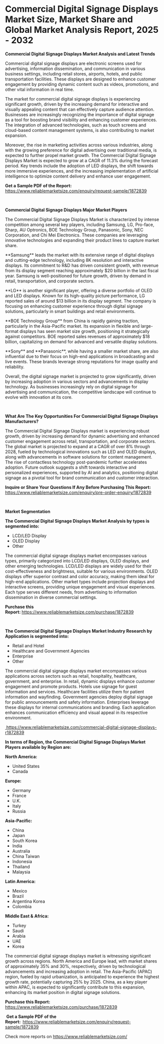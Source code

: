 <p><h1>Commercial Digital Signage Displays Market Size, Market Share and Global Market Analysis Report, 2025 - 2032</h1></p><p><strong>Commercial Digital Signage Displays Market Analysis and Latest Trends</strong></p>
<p><p>Commercial digital signage displays are electronic screens used for advertising, information dissemination, and communication in various business settings, including retail stores, airports, hotels, and public transportation facilities. These displays are designed to enhance customer engagement by providing dynamic content such as videos, promotions, and other vital information in real time.</p><p>The market for commercial digital signage displays is experiencing significant growth, driven by the increasing demand for interactive and visually appealing content that can effectively capture audience attention. Businesses are increasingly recognizing the importance of digital signage as a tool for boosting brand visibility and enhancing customer experiences. The integration of advanced technologies, such as touch screens and cloud-based content management systems, is also contributing to market expansion.</p><p>Moreover, the rise in marketing activities across various industries, along with the growing preference for digital advertising over traditional media, is expected to further propel market growth. The Commercial Digital Signage Displays Market is expected to grow at a CAGR of 11.3% during the forecast period. Key trends include the adoption of LED displays, the shift towards more immersive experiences, and the increasing implementation of artificial intelligence to optimize content delivery and enhance user engagement.</p></p>
<p><strong>Get a Sample PDF of the Report:&nbsp;</strong> <a href="https://www.reliablemarketsize.com/enquiry/request-sample/1872839?utm_campaign=2218&utm_medium=2&utm_source=Github&utm_content=ia&utm_term=16022025&utm_id=commercial-digital-signage-displays">https://www.reliablemarketsize.com/enquiry/request-sample/1872839</a></p>
<p>&nbsp;</p>
<p><strong>Commercial Digital Signage Displays Major Market Players</strong></p>
<p><p>The Commercial Digital Signage Displays Market is characterized by intense competition among several key players, including Samsung, LG, Pro-face, Sharp, AU Optronics, BOE Technology Group, Panasonic, Sony, NEC Corporation, and Chi Mei Electronics. These companies are leveraging innovative technologies and expanding their product lines to capture market share.</p><p>**Samsung** leads the market with its extensive range of digital displays and cutting-edge technology, including 8K resolution and interactive displays. Its commitment to R&D has driven consistent growth, with revenue from its display segment reaching approximately $20 billion in the last fiscal year. Samsung is well-positioned for future growth, driven by demand in retail, transportation, and corporate sectors.</p><p>**LG** is another significant player, offering a diverse portfolio of OLED and LED displays. Known for its high-quality picture performance, LG reported sales of around $13 billion in its display segment. The company is focusing on enhancing customer experience through digital signage solutions, particularly in smart buildings and retail environments.</p><p>**BOE Technology Group** from China is rapidly gaining traction, particularly in the Asia-Pacific market. Its expansion in flexible and large-format displays has seen market size growth, positioning it strategically against competitors. BOE reported sales revenues of approximately $18 billion, capitalizing on demand for advanced and versatile display solutions.</p><p>**Sony** and **Panasonic**, while having a smaller market share, are also influential due to their focus on high-end applications in broadcasting and live events. These brands leverage strong reputations for image quality and reliability.</p><p>Overall, the digital signage market is projected to grow significantly, driven by increasing adoption in various sectors and advancements in display technology. As businesses increasingly rely on digital signage for advertising and communication, the competitive landscape will continue to evolve with innovation at its core.</p></p>
<p>&nbsp;</p>
<p><strong>What Are The Key Opportunities For Commercial Digital Signage Displays Manufacturers?</strong></p>
<p><p>The Commercial Digital Signage Displays market is experiencing robust growth, driven by increasing demand for dynamic advertising and enhanced customer engagement across retail, transportation, and corporate sectors. The global market is projected to expand at a CAGR of over 8% through 2028, fueled by technological innovations such as LED and OLED displays, along with advancements in software solutions for content management. The rise of contactless technology post-pandemic further accelerates adoption. Future outlook suggests a shift towards interactive and personalized experiences, supported by AI and analytics, positioning digital signage as a pivotal tool for brand communication and customer interaction.</p></p>
<p><strong>Inquire or Share Your Questions If Any Before Purchasing This Report:</strong> <a href="https://www.reliablemarketsize.com/enquiry/pre-order-enquiry/1872839?utm_campaign=2218&utm_medium=2&utm_source=Github&utm_content=ia&utm_term=16022025&utm_id=commercial-digital-signage-displays">https://www.reliablemarketsize.com/enquiry/pre-order-enquiry/1872839</a></p>
<p>&nbsp;</p>
<p><strong>Market Segmentation</strong></p>
<p><strong>The Commercial Digital Signage Displays Market Analysis by types is segmented into:</strong></p>
<p><ul><li>LCD/LED Display</li><li>OLED Display</li><li>Other</li></ul></p>
<p><p>The commercial digital signage displays market encompasses various types, primarily categorized into LCD/LED displays, OLED displays, and other emerging technologies. LCD/LED displays are widely used for their cost-effectiveness and brightness, suitable for various environments. OLED displays offer superior contrast and color accuracy, making them ideal for high-end applications. Other market types include projection displays and interactive screens, providing unique engagement and visual experiences. Each type serves different needs, from advertising to information dissemination in diverse commercial settings.</p></p>
<p><strong>Purchase this Report:&nbsp;</strong><a href="https://www.reliablemarketsize.com/purchase/1872839?utm_campaign=2218&utm_medium=2&utm_source=Github&utm_content=ia&utm_term=16022025&utm_id=commercial-digital-signage-displays">https://www.reliablemarketsize.com/purchase/1872839</a></p>
<p>&nbsp;</p>
<p><strong>The Commercial Digital Signage Displays Market Industry Research by Application is segmented into:</strong></p>
<p><ul><li>Retail and Hotel</li><li>Healthcare and Government Agencies</li><li>Enterprise</li><li>Other</li></ul></p>
<p><p>The commercial digital signage displays market encompasses various applications across sectors such as retail, hospitality, healthcare, government, and enterprise. In retail, dynamic displays enhance customer engagement and promote products. Hotels use signage for guest information and services. Healthcare facilities utilize them for patient information and wayfinding. Government agencies deploy digital signage for public announcements and safety information. Enterprises leverage these displays for internal communications and branding. Each application enhances communication efficiency and visual appeal in its respective environment.</p></p>
<p><a href="https://www.reliablemarketsize.com/commercial-digital-signage-displays-r1872839?utm_campaign=2218&utm_medium=2&utm_source=Github&utm_content=ia&utm_term=16022025&utm_id=commercial-digital-signage-displays">&nbsp;https://www.reliablemarketsize.com/commercial-digital-signage-displays-r1872839</a></p>
<p><strong>In terms of Region, the Commercial Digital Signage Displays Market Players available by Region are:</strong></p>
<p>
    <p> <strong> North America: </strong>
        <ul>
            <li>United States</li>
            <li>Canada</li>
        </ul>
        </p> 
    <p> <strong> Europe: </strong>
        <ul>
            <li>Germany</li>
            <li>France</li>
            <li>U.K.</li>
            <li>Italy</li>
            <li>Russia</li>
        </ul>
        </p> 
    <p> <strong> Asia-Pacific: </strong>
        <ul>
            <li>China</li>
            <li>Japan</li>
            <li>South Korea</li>
            <li>India</li>
            <li>Australia</li>
            <li>China Taiwan</li>
            <li>Indonesia</li>
            <li>Thailand</li>
            <li>Malaysia</li>
        </ul>
        </p> 
    <p> <strong> Latin America: </strong>
        <ul>
            <li>Mexico</li>
            <li>Brazil</li>
            <li>Argentina Korea</li>
            <li>Colombia</li>
        </ul>
        </p> 
    <p> <strong> Middle East & Africa: </strong>
        <ul>
            <li>Turkey</li>
            <li>Saudi</li>
            <li>Arabia</li>
            <li>UAE</li>
            <li>Korea</li>
        </ul>
    </p>
    </p>
<p><p>The commercial digital signage displays market is witnessing significant growth across regions. North America and Europe lead, with market shares of approximately 35% and 30%, respectively, driven by technological advancements and increasing adoption in retail. The Asia-Pacific (APAC) region, fueled by rapid urbanization, is anticipated to experience the highest growth rate, potentially capturing 25% by 2025. China, as a key player within APAC, is expected to significantly contribute to this expansion, enhancing its market position in digital signage solutions.</p></p>
<p><strong>Purchase this Report: </strong><a href="https://www.reliablemarketsize.com/purchase/1872839?utm_campaign=2218&utm_medium=2&utm_source=Github&utm_content=ia&utm_term=16022025&utm_id=commercial-digital-signage-displays">https://www.reliablemarketsize.com/purchase/1872839</a></p>
<p>&nbsp;<strong>Get a Sample PDF of the Report:&nbsp;&nbsp;</strong><a href="https://www.reliablemarketsize.com/enquiry/request-sample/1872839?utm_campaign=2218&utm_medium=2&utm_source=Github&utm_content=ia&utm_term=16022025&utm_id=commercial-digital-signage-displays">https://www.reliablemarketsize.com/enquiry/request-sample/1872839</a></p>
<p><strong></strong></p>
<p>Check more reports on <a href="https://www.reliablemarketsize.com/?utm_campaign=2218&utm_medium=2&utm_source=Github&utm_content=ia&utm_term=16022025&utm_id=commercial-digital-signage-displays">https://www.reliablemarketsize.com/</a></p>